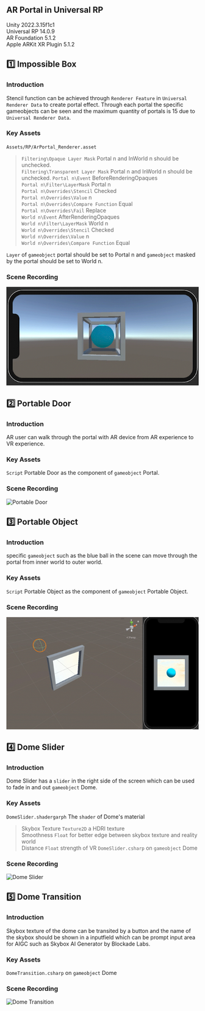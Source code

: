 ## AR Portal in Universal RP
Unity 2022.3.15f1c1  
Universal RP 14.0.9  
AR Foundation 5.1.2  
Apple ARKit XR Plugin 5.1.2  

## :one: Impossible Box
### Introduction
Stencil function can be achieved through `Renderer Feature` in `Universal Renderer Data` to create portal effect. Through each portal the specific gameobjects can be seen and the maximum quantity of portals is 15 due to  `Universal Renderer Data`.
### Key Assets
`Assets/RP/ArPortal_Renderer.asset`  
>`Filtering\Opaque Layer Mask` Portal n and InWorld n should be unchecked.  
>`Filtering\Transparent Layer Mask` Portal n and InWorld n should be unchecked.
>`Portal n\Event` BeforeRenderingOpaques  
>`Portal n\Filter\LayerMask` Portal n  
>`Portal n\Overrides\Stencil` Checked  
>`Portal n\Overrides\Value` n  
>`Portal n\Overrides\Compare Function` Equal  
>`Portal n\Overrides\Fail` Replace  
>`World n\Event` AfterRenderingOpaques  
>`World n\Filter\LayerMask` World n  
>`World n\Overrides\Stencil` Checked  
>`World n\Overrides\Value` n  
>`World n\Overrides\Compare Function` Equal  
  
`Layer` of `gameobject` portal should be set to Portal n and `gameobject` masked by the portal should be set to World n.  
### Scene Recording
![Impossible Box](https://github.com/Tongzhou-Yu/ar-portal-arfoundation-urp/blob/main/ScreenRecordingGIF/ImpossibleBox.gif)  
## 2️⃣ Portable Door
### Introduction
AR user can walk through the portal with AR device from AR experience to VR experience.  
### Key Assets
`Script` Portable Door as the component of `gameobject` Portal.  
### Scene Recording
![Portable Door](https://github.com/Tongzhou-Yu/ar-portal-arfoundation-urp/blob/main/ScreenRecordingGIF/PortableDoor.gif)  
## 3️⃣ Portable Object
### Introduction
specific `gameobject` such as the blue ball in the scene can move through the portal from inner world to outer world.  
### Key Assets
`Script` Portable Object as the component of `gameobject` Portable Object.  
### Scene Recording
![Portable Object](https://github.com/Tongzhou-Yu/ar-portal-arfoundation-urp/blob/main/ScreenRecordingGIF/PortableObject.gif)  
## 4️⃣ Dome Slider
### Introduction
Dome Slider has a `slider` in the right side of the screen which can be used to fade in and out `gameobject` Dome.  
### Key Assets
`DomeSlider.shadergarph` The `shader` of Dome's material
>Skybox Texture `Texture2D` a HDRI texture  
>Smoothness `Float` for better edge between skybox texture and reality world  
>Distance `Float` strength of VR
`DomeSlider.csharp` on `gameobject` Dome
### Scene Recording
![Dome Slider](https://github.com/Tongzhou-Yu/ar-portal-arfoundation-urp/blob/main/ScreenRecordingGIF/DomeSlider.gif)  
## 5️⃣ Dome Transition
### Introduction
Skybox texture of the dome can be transited by a button and the name of the skybox should be shown in a inputfield which can be prompt input area for AIGC such as Skybox AI Generator by Blockade Labs.  
### Key Assets
`DomeTransition.csharp` on `gameobject` Dome
>
### Scene Recording
![Dome Transition](https://github.com/Tongzhou-Yu/ar-portal-arfoundation-urp/blob/main/ScreenRecordingGIF/DomeTransition.gif)  

